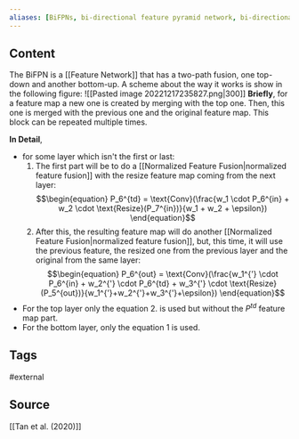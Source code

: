 ```yaml
---
aliases: [BiFPNs, bi-directional feature pyramid network, bi-directional feature pyramid networks, bi-directional FPN, bi-directional FPNs]
---
```

## Content
The BiFPN is a [[Feature Network]] that has a two-path fusion, one top-down and another bottom-up. A scheme about the way it works is show in the following figure:
![[Pasted image 20221217235827.png|300]]
**Briefly**, for a feature map a new one is created by merging with the top one. Then, this one is merged with the previous one and the original feature map.  This block can be repeated multiple times.


**In Detail**, 
* for some layer which isn't the first or last:
	1. The first part will be to do a [[Normalized Feature Fusion|normalized feature fusion]] with the resize feature map coming from the next layer:
	   $$\begin{equation}
	   P_6^{td} = \text{Conv}(\frac{w_1 \cdot P_6^{in} + w_2 \cdot \text{Resize}(P_7^{in})}{w_1 + w_2 + \epsilon})
	\end{equation}$$
	2. After this, the resulting feature map will do another [[Normalized Feature Fusion|normalized feature fusion]], but, this time, it will use the previous feature, the resized one from the previous layer and the original from the same layer:
$$\begin{equation}
P_6^{out} = \text{Conv}(\frac{w_1^{'} \cdot P_6^{in} + w_2^{'} \cdot P_6^{td} + w_3^{'} \cdot \text{Resize}(P_5^{out})}{w_1^{'}+w_2^{'}+w_3^{'}+\epsilon})
\end{equation}$$
* For the top layer only the equation 2. is used but without the $P^{td}$ feature map part.
* For the bottom layer, only the equation 1 is used.

## Tags
#external 

## Source
[[Tan et al. (2020)]]
